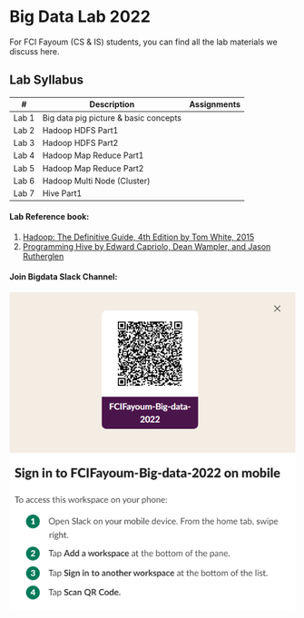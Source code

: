 # Big Data Lab 2022

For FCI Fayoum (CS & IS) students, you can find all the lab materials we discuss here.

## Lab Syllabus

| # |  Description   | Assignments|
| - | -------------- | ---------  |
| Lab 1       |  Big data pig picture & basic concepts                      |  |
| Lab 2      |  Hadoop HDFS  Part1   |  |
| Lab 3      |  Hadoop HDFS  Part2   |  |
| Lab 4      |  Hadoop Map Reduce Part1|  |
| Lab 5      |  Hadoop Map Reduce Part2|  |
| Lab 6      |  Hadoop Multi Node (Cluster)|  |
| Lab 7      |  Hive Part1|  |

#### Lab Reference book: 
1. [Hadoop: The Definitive Guide, 4th Edition by Tom White, 2015](https://www.oreilly.com/library/view/hadoop-the-definitive/9781491901687/)
2. [Programming Hive by Edward Capriolo, Dean Wampler, and Jason Rutherglen](https://www.oreilly.com/library/view/programming-hive/9781449326944/)

#### Join Bigdata Slack Channel:
![image info](./Extra/slack-channel-qr.png)
